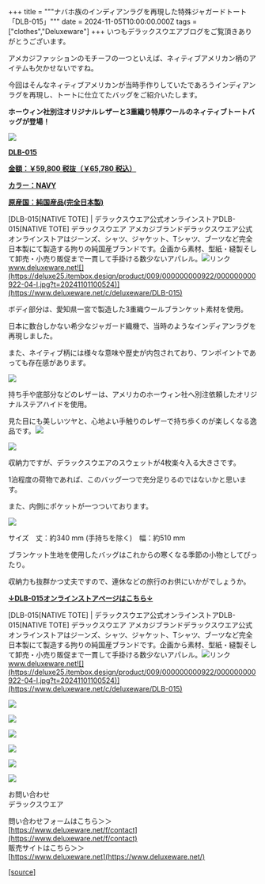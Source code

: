 +++
title = """ナバホ族のインディアンラグを再現した特殊ジャガードトート「DLB-015」"""
date = 2024-11-05T10:00:00.000Z
tags = ["clothes","Deluxeware"]
+++
いつもデラックスウエアブログをご覧頂きありがとうございます。

アメカジファッションのモチーフの一つといえば、ネィティブアメリカン柄のアイテムも欠かせないですね。

今回はそんなネィティブアメリカンが当時手作りしていたであろうインディアンラグを再現し、トートに仕立てたバッグをご紹介いたします。

**ホーウィン社別注オリジナルレザーと3重織り特厚ウールのネィティブトートバッグが登場！**

[![](https://stat.ameba.jp/user_images/20241105/14/deluxeware/f0/05/j/o0800080015506441879.jpg)](https://www.deluxeware.net/c/deluxeware/DLB-015)

**[DLB-015](https://www.deluxeware.net/c/deluxeware/DLB-015)**

**[金額：￥59,800 税抜（￥65,780 税込）](https://www.deluxeware.net/c/deluxeware/DLB-015)**

**[カラー：NAVY](https://www.deluxeware.net/c/deluxeware/DLB-015)**

**[原産国：純国産品(完全日本製)](https://www.deluxeware.net/c/deluxeware/DLB-015)**

[DLB-015\[NATIVE TOTE\] | デラックスウエア公式オンラインストアDLB-015\[NATIVE TOTE\] デラックスウエア アメカジブランドデラックスウエア公式オンラインストアはジーンズ、シャツ、ジャケット、Tシャツ、ブーツなど完全日本製にて製造する拘りの純国産ブランドです。企画から素材、型紙・縫製そして卸売・小売り販促まで一貫して手掛ける数少ないアパレル。![リンク](https://c.stat100.ameba.jp/ameblo/symbols/v3.20.0/svg/gray/editor_link.svg)www.deluxeware.net![](https://deluxe25.itembox.design/product/009/000000000922/000000000922-04-l.jpg?t=20241101100524)](https://www.deluxeware.net/c/deluxeware/DLB-015)

ボディ部分は、愛知県一宮で製造した3重織ウールブランケット素材を使用。

日本に数台しかない希少なジャガード織機で、当時のようなインディアンラグを再現しました。

また、ネイティブ柄には様々な意味や歴史が内包されており、ワンポイントであっても存在感があります。

[![](https://stat.ameba.jp/user_images/20241105/14/deluxeware/90/d7/j/o0800080015506441880.jpg)](https://stat.ameba.jp/user_images/20241105/14/deluxeware/90/d7/j/o0800080015506441880.jpg)

持ち手や底部分などのレザーは、アメリカのホーウィン社へ別注依頼したオリジナルステアハイドを使用。

見た目にも美しいツヤと、心地よい手触りのレザーで持ち歩くのが楽しくなる逸品です。[![](https://stat.ameba.jp/user_images/20241105/14/deluxeware/2f/22/j/o0800100015506441886.jpg)](https://stat.ameba.jp/user_images/20241105/14/deluxeware/2f/22/j/o0800100015506441886.jpg)

[![](https://stat.ameba.jp/user_images/20241105/14/deluxeware/f0/ef/j/o0800080015506441894.jpg)](https://stat.ameba.jp/user_images/20241105/14/deluxeware/f0/ef/j/o0800080015506441894.jpg)

収納力ですが、デラックスウエアのスウェットが4枚楽々入る大きさです。

1泊程度の荷物であれば、このバッグ一つで充分足りるのではないかと思います。

また、内側にポケットが一つついております。

[![](https://stat.ameba.jp/user_images/20241105/14/deluxeware/84/6e/j/o0800080015506441900.jpg)](https://stat.ameba.jp/user_images/20241105/14/deluxeware/84/6e/j/o0800080015506441900.jpg)

サイズ　丈：約340 mm (手持ちを除く)　幅：約510 mm

ブランケット生地を使用したバッグはこれからの寒くなる季節の小物としてぴったり。

収納力も抜群かつ丈夫ですので、連休などの旅行のお供にいかがでしょうか。

**[↓DLB-015オンラインストアページはこちら↓](https://www.deluxeware.net/c/deluxeware/DLB-015)**

[DLB-015\[NATIVE TOTE\] | デラックスウエア公式オンラインストアDLB-015\[NATIVE TOTE\] デラックスウエア アメカジブランドデラックスウエア公式オンラインストアはジーンズ、シャツ、ジャケット、Tシャツ、ブーツなど完全日本製にて製造する拘りの純国産ブランドです。企画から素材、型紙・縫製そして卸売・小売り販促まで一貫して手掛ける数少ないアパレル。![リンク](https://c.stat100.ameba.jp/ameblo/symbols/v3.20.0/svg/gray/editor_link.svg)www.deluxeware.net![](https://deluxe25.itembox.design/product/009/000000000922/000000000922-04-l.jpg?t=20241101100524)](https://www.deluxeware.net/c/deluxeware/DLB-015)

[![](https://stat.ameba.jp/user_images/20241029/15/deluxeware/ac/ef/j/o1200050015503631118.jpg?caw=800)](https://www.deluxeware.net/f/STACKMAN)

[![](https://stat.ameba.jp/user_images/20241029/15/deluxeware/07/cc/j/o1200050015503632904.jpg?caw=800)](https://www.deluxeware.net/c/akita)

[![](https://stat.ameba.jp/user_images/20240614/12/deluxeware/fb/b4/j/o0800026015451324172.jpg?caw=800)](https://www.deluxeware.net/c/2024FWreserveall)

[![](https://stat.ameba.jp/user_images/20240315/15/deluxeware/04/7f/j/o0800026015413271803.jpg?caw=800)](https://www.instagram.com/deluxeware/?hl=ja)

[![](https://stat.ameba.jp/user_images/20220415/12/deluxeware/3b/ce/j/o0800026015103175481.jpg?caw=800)](https://www.deluxeware.net/f/headstore)

[![](https://stat.ameba.jp/user_images/20220415/12/deluxeware/d7/c6/j/o0800026015103175487.jpg?caw=800)](https://www.deluxeware.net/)

お問い合わせ  
デラックスウエア

問い合わせフォームはこちら＞＞  
[https://www.deluxeware.net/f/contact](https://www.deluxeware.net/f/contact)  
販売サイトはこちら＞＞  
[https://www.deluxeware.net](https://www.deluxeware.net/)

[[source]](https://ameblo.jp/deluxeware/entry-12873904883.html)
